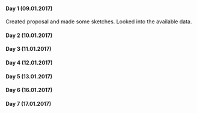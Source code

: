 #### Day 1 (09.01.2017)
Created proposal and made some sketches. Looked into the available data.

#### Day 2 (10.01.2017)

#### Day 3 (11.01.2017)

#### Day 4 (12.01.2017)

#### Day 5 (13.01.2017)

#### Day 6 (16.01.2017)

#### Day 7 (17.01.2017)
